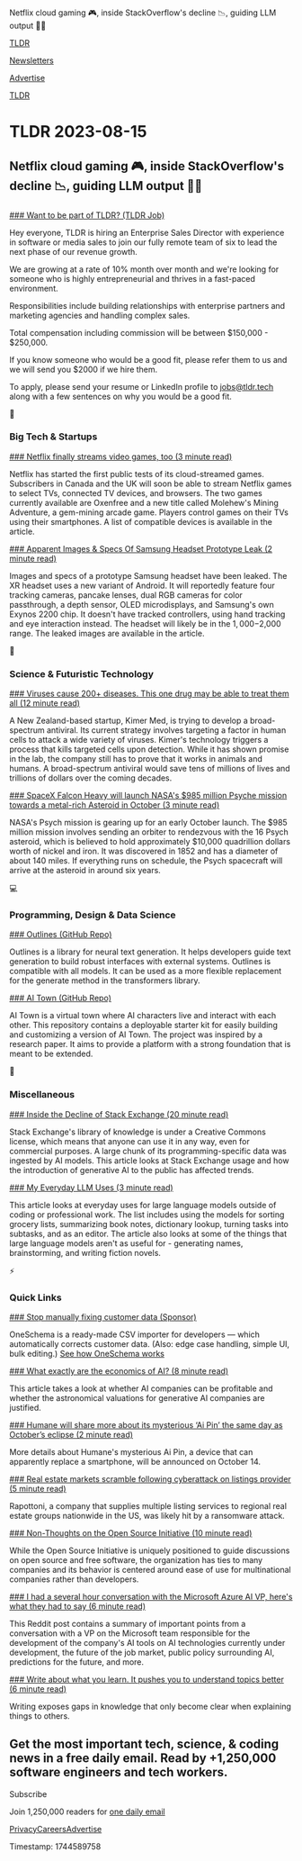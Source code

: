 Netflix cloud gaming 🎮, inside StackOverflow's decline 📉, guiding LLM output 👨‍💻

[TLDR](/)

[Newsletters](/newsletters)

[Advertise](https://advertise.tldr.tech/)

[TLDR](/)

# TLDR 2023-08-15

## Netflix cloud gaming 🎮, inside StackOverflow's decline 📉, guiding LLM output 👨‍💻

### 

[### Want to be part of TLDR? (TLDR Job)](mailto:jobs@tldr.tech)

Hey everyone, TLDR is hiring an Enterprise Sales Director with experience in software or media sales to join our fully remote team of six to lead the next phase of our revenue growth.

We are growing at a rate of 10% month over month and we're looking for someone who is highly entrepreneurial and thrives in a fast-paced environment.

Responsibilities include building relationships with enterprise partners and marketing agencies and handling complex sales.

Total compensation including commission will be between $150,000 - $250,000.

If you know someone who would be a good fit, please refer them to us and we will send you $2000 if we hire them.

To apply, please send your resume or LinkedIn profile to [jobs@tldr.tech](mailto:jobs@tldr.tech) along with a few sentences on why you would be a good fit.

📱

### Big Tech & Startups

[### Netflix finally streams video games, too (3 minute read)](https://www.theverge.com/2023/8/14/23829262/netflix-cloud-gaming-testing-tv-web?utm_source=tldrnewsletter)

Netflix has started the first public tests of its cloud-streamed games. Subscribers in Canada and the UK will soon be able to stream Netflix games to select TVs, connected TV devices, and browsers. The two games currently available are Oxenfree and a new title called Molehew's Mining Adventure, a gem-mining arcade game. Players control games on their TVs using their smartphones. A list of compatible devices is available in the article.

[### Apparent Images & Specs Of Samsung Headset Prototype Leak (2 minute read)](https://www.uploadvr.com/samsung-prototype-headset-images-leak/?utm_source=tldrnewsletter)

Images and specs of a prototype Samsung headset have been leaked. The XR headset uses a new variant of Android. It will reportedly feature four tracking cameras, pancake lenses, dual RGB cameras for color passthrough, a depth sensor, OLED microdisplays, and Samsung's own Exynos 2200 chip. It doesn't have tracked controllers, using hand tracking and eye interaction instead. The headset will likely be in the $1,000-$2,000 range. The leaked images are available in the article.

🚀

### Science & Futuristic Technology

[### Viruses cause 200+ diseases. This one drug may be able to treat them all (12 minute read)](https://www.freethink.com/health/broad-spectrum-antiviral?utm_source=tldrnewsletter)

A New Zealand-based startup, Kimer Med, is trying to develop a broad-spectrum antiviral. Its current strategy involves targeting a factor in human cells to attack a wide variety of viruses. Kimer's technology triggers a process that kills targeted cells upon detection. While it has shown promise in the lab, the company still has to prove that it works in animals and humans. A broad-spectrum antiviral would save tens of millions of lives and trillions of dollars over the coming decades.

[### SpaceX Falcon Heavy will launch NASA's $985 million Psyche mission towards a metal-rich Asteroid in October (3 minute read)](https://www.tesmanian.com/blogs/tesmanian-blog/psyche-1?utm_source=tldrnewsletter)

NASA's Psych mission is gearing up for an early October launch. The $985 million mission involves sending an orbiter to rendezvous with the 16 Psych asteroid, which is believed to hold approximately $10,000 quadrillion dollars worth of nickel and iron. It was discovered in 1852 and has a diameter of about 140 miles. If everything runs on schedule, the Psych spacecraft will arrive at the asteroid in around six years.

💻

### Programming, Design & Data Science

[### Outlines (GitHub Repo)](https://github.com/normal-computing/outlines?utm_source=tldrnewsletter)

Outlines is a library for neural text generation. It helps developers guide text generation to build robust interfaces with external systems. Outlines is compatible with all models. It can be used as a more flexible replacement for the generate method in the transformers library.

[### AI Town (GitHub Repo)](https://github.com/a16z-infra/ai-town?utm_source=tldrnewsletter)

AI Town is a virtual town where AI characters live and interact with each other. This repository contains a deployable starter kit for easily building and customizing a version of AI Town. The project was inspired by a research paper. It aims to provide a platform with a strong foundation that is meant to be extended.

🎁

### Miscellaneous

[### Inside the Decline of Stack Exchange (20 minute read)](https://www.thediff.co/archive/inside-the-decline-of-stack-exchange/?utm_source=tldrnewsletter)

Stack Exchange's library of knowledge is under a Creative Commons license, which means that anyone can use it in any way, even for commercial purposes. A large chunk of its programming-specific data was ingested by AI models. This article looks at Stack Exchange usage and how the introduction of generative AI to the public has affected trends.

[### My Everyday LLM Uses (3 minute read)](https://matt-rickard.com/my-everyday-llm-uses?utm_source=tldrnewsletter)

This article looks at everyday uses for large language models outside of coding or professional work. The list includes using the models for sorting grocery lists, summarizing book notes, dictionary lookup, turning tasks into subtasks, and as an editor. The article also looks at some of the things that large language models aren't as useful for - generating names, brainstorming, and writing fiction novels.

⚡

### Quick Links

[### Stop manually fixing customer data (Sponsor)](https://www.oneschema.co/?utm_source=tldr&amp;utm_medium=newsletter&amp;utm_campaign=51955241)

OneSchema is a ready-made CSV importer for developers — which automatically corrects customer data. (Also: edge case handling, simple UI, bulk editing.) [See how OneSchema works](https://www.oneschema.co/?utm_source=tldr&utm_medium=newsletter&utm_campaign=51955241)

[### What exactly are the economics of AI? (8 minute read)](https://garymarcus.substack.com/p/what-exactly-are-the-economics-of?utm_source=tldrnewsletter)

This article takes a look at whether AI companies can be profitable and whether the astronomical valuations for generative AI companies are justified.

[### Humane will share more about its mysterious ‘Ai Pin’ the same day as October’s eclipse (2 minute read)](https://www.theverge.com/2023/8/14/23831756/humane-ai-pin-october-solar-eclipse?utm_source=tldrnewsletter)

More details about Humane's mysterious Ai Pin, a device that can apparently replace a smartphone, will be announced on October 14.

[### Real estate markets scramble following cyberattack on listings provider (5 minute read)](https://arstechnica.com/security/2023/08/5-days-on-cyberattack-on-data-provider-stymies-realty-markets-throughout-the-us/?utm_source=tldrnewsletter)

Rapottoni, a company that supplies multiple listing services to regional real estate groups nationwide in the US, was likely hit by a ransomware attack.

[### Non-Thoughts on the Open Source Initiative (10 minute read)](https://yakshav.es/non-thoughts-on-the-osi/?utm_source=tldrnewsletter)

While the Open Source Initiative is uniquely positioned to guide discussions on open source and free software, the organization has ties to many companies and its behavior is centered around ease of use for multinational companies rather than developers.

[### I had a several hour conversation with the Microsoft Azure AI VP, here's what they had to say (6 minute read)](https://www.reddit.com/r/singularity/comments/15pskoo/i_had_a_several_hour_conversation_with_the/?utm_source=tldrnewsletter)

This Reddit post contains a summary of important points from a conversation with a VP on the Microsoft team responsible for the development of the company's AI tools on AI technologies currently under development, the future of the job market, public policy surrounding AI, predictions for the future, and more.

[### Write about what you learn. It pushes you to understand topics better (6 minute read)](https://addyosmani.com/blog/write-learn/?utm_source=tldrnewsletter)

Writing exposes gaps in knowledge that only become clear when explaining things to others.

## Get the most important tech, science, & coding news in a free daily email. Read by +1,250,000 software engineers and tech workers.

Subscribe

Join 1,250,000 readers for [one daily email](/api/latest/tech)

[Privacy](/privacy)[Careers](https://jobs.ashbyhq.com/tldr.tech)[Advertise](/tech/advertise)

Timestamp: 1744589758